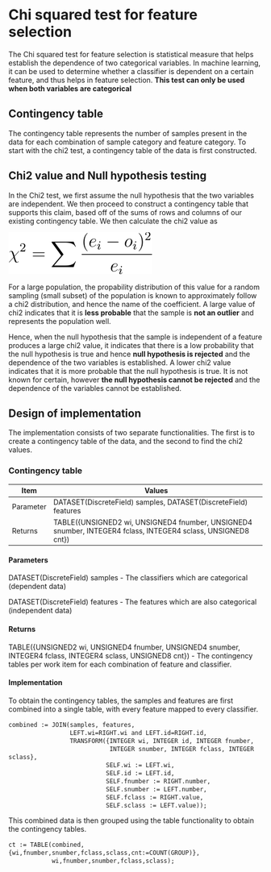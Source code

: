 # Chi squared test for feature selection
The Chi squared test for feature selection is statistical measure that helps establish the dependence of two categorical variables. In machine learning, it can be used to determine whether a classifier is dependent on a certain feature, and thus helps in feature selection.
**This test can only be used when both variables are categorical**
## Contingency table
The contingency table represents the number of samples present in the data for each combination of sample category and feature category. To start with the chi2 test, a contingency table of the data is first constructed.
## Chi2 value and Null hypothesis testing
In the Chi2 test, we first assume the null hypothesis that the two variables are independent. We then proceed to construct a contingency table that supports this claim, based off of the sums of rows and columns of our existing contingency table. We then calculate the chi2 value as

![chi2](https://github.com/suryanarayanan21/HPCC-Evaluation-metrics-for-ML-algorithms/blob/master/Planning/img/Chi2.svg)

For a large population, the propability distribution of this value for a random sampling (small subset) of the population is known to approximately follow a chi2 distribution, and hence the name of the coefficient. A large value of chi2 indicates that it is **less probable** that the sample is **not an outlier** and represents the population well.

Hence, when the null hypothesis that the sample is independent of a feature produces a large chi2 value, it indicates that there is a low probability that the null hypothesis is true and hence **null hypothesis is rejected** and the dependence of the two variables is established. A lower chi2 value indicates that it is more probable that the null hypothesis is true. It is not known for certain, however **the null hypothesis cannot be rejected** and the dependence of the variables cannot be established.
## Design of implementation
The implementation consists of two separate functionalities. The first is to create a contingency table of the data, and the second to find the chi2 values.
### Contingency table
| Item | Values |
| --- | --- |
| Parameter | DATASET(DiscreteField) samples, DATASET(DiscreteField) features |
| Returns | TABLE({UNSIGNED2 wi, UNSIGNED4 fnumber, UNSIGNED4 snumber, INTEGER4 fclass, INTEGER4 sclass, UNSIGNED8 cnt}) |
#### Parameters
DATASET(DiscreteField) samples - The classifiers which are categorical (dependent data)

DATASET(DiscreteField) features - The features which are also categorical (independent data)
#### Returns
TABLE({UNSIGNED2 wi, UNSIGNED4 fnumber, UNSIGNED4 snumber, INTEGER4 fclass, INTEGER4 sclass, UNSIGNED8 cnt}) - The contingency tables per work item for each combination of feature and classifier.
#### Implementation
To obtain the contingency tables, the samples and features are first combined into a single table, with every feature mapped to every classifier.

~~~
combined := JOIN(samples, features,
                 LEFT.wi=RIGHT.wi and LEFT.id=RIGHT.id,
                 TRANSFORM({INTEGER wi, INTEGER id, INTEGER fnumber,
                            INTEGER snumber, INTEGER fclass, INTEGER sclass},
                           SELF.wi := LEFT.wi,
                           SELF.id := LEFT.id,
                           SELF.fnumber := RIGHT.number,
                           SELF.snumber := LEFT.number,
                           SELF.fclass := RIGHT.value,
                           SELF.sclass := LEFT.value));
~~~

This combined data is then grouped using the table functionality to obtain the contingency tables.

~~~
ct := TABLE(combined, {wi,fnumber,snumber,fclass,sclass,cnt:=COUNT(GROUP)},
            wi,fnumber,snumber,fclass,sclass);
~~~
